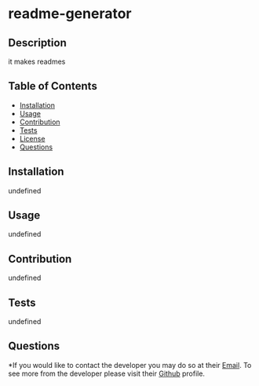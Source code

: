 # readme-generator 

## Description 
  it makes readmes

## Table of Contents


* [Installation](#installation)
* [Usage](#usage)
* [Contribution](#contribution)
* [Tests](#tests)
* [License](#license)
* [Questions](#questions)


## Installation

  undefined

## Usage

  undefined

## Contribution

  undefined

## Tests

  undefined

## 
  





## Questions

  *If you would like to contact the developer you may do so at their [Email](mailto:ryobia36@gmail.com).
  To see more from the developer please visit their [Github](https://github.com/Ryobia) profile.

